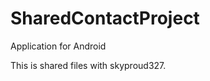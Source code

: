 SharedContactProject
====================

Application for Android

This is shared files with skyproud327.
